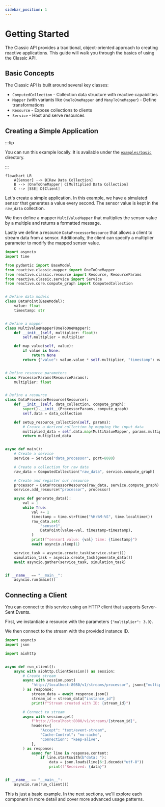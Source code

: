 ```yaml
---
sidebar_position: 1
---
```


# Getting Started

The Classic API provides a traditional, object-oriented approach to creating reactive applications. This guide will walk you through the basics of using the Classic API.


## Basic Concepts

The Classic API is built around several key classes:

- `ComputedCollection` - Collection data structure with reactive capabilities
- `Mapper` (with variants like `OneToOneMapper` and `ManyToOneMapper`) - Define transformations
- `Resource` - Expose collections to clients
- `Service` - Host and serve resources

## Creating a Simple Application

:::tip

You can run this example locally. It is available under the [`examples/basic`](https://github.com/CFSY/meta-reactive) directory.

:::

```mermaid
flowchart LR
    A[Sensor] --> B[Raw Data Collection]
    B --> |OneToOneMapper| C[Multiplied Data Collection]
    C --> |SSE| D[Client]
```

Let's create a simple application. In this example, we have a simulated sensor that generates a value every second.
The sensor value is kept in the `raw_data` collection. 

We then define a mapper `MultiValueMapper` that multiplies the sensor value by a multiple and returns a formatted message.

Lastly we define a resource `DataProcessorResource` that allows a client to stream data from a sensor. Additionally, the client can specify a multiplier parameter to modify the mapped sensor value.

```python
import asyncio
import time

from pydantic import BaseModel
from reactive.classic.mapper import OneToOneMapper
from reactive.classic.resource import Resource, ResourceParams
from reactive.classic.service import Service
from reactive.core.compute_graph import ComputedCollection


# Define data models
class DataPoint(BaseModel):
    value: float
    timestamp: str


# Define a mapper
class MultiValueMapper(OneToOneMapper):
    def __init__(self, multiplier: float):
        self.multiplier = multiplier

    def map_value(self, value):
        if value is None:
            return None
        return {"value": value.value * self.multiplier, "timestamp": value.timestamp}


# Define resource parameters
class ProcessorParams(ResourceParams):
    multiplier: float


# Define a resource
class DataProcessorResource(Resource):
    def __init__(self, data_collection, compute_graph):
        super().__init__(ProcessorParams, compute_graph)
        self.data = data_collection

    def setup_resource_collection(self, params):
        # Create a derived collection by mapping the input data
        multiplied_data = self.data.map(MultiValueMapper, params.multiplier)
        return multiplied_data


async def main():
    # Create a service
    service = Service("data_processor", port=8080)

    # Create a collection for raw data
    raw_data = ComputedCollection("raw_data", service.compute_graph)

    # Create and register our resource
    processor = DataProcessorResource(raw_data, service.compute_graph)
    service.add_resource("processor", processor)

    async def generate_data():
        val = 1
        while True:
            val += 1
            timestamp = time.strftime("%H:%M:%S", time.localtime())
            raw_data.set(
                "sensor1",
                DataPoint(value=val, timestamp=timestamp),
            )
            print(f"sensor1 value: {val} time: {timestamp}")
            await asyncio.sleep(1)

    service_task = asyncio.create_task(service.start())
    simulation_task = asyncio.create_task(generate_data())
    await asyncio.gather(service_task, simulation_task)


if __name__ == "__main__":
    asyncio.run(main())
```

## Connecting a Client

You can connect to this service using an HTTP client that supports Server-Sent Events.

First, we instantiate a resource with the parameters `{"multiplier": 3.0}`.

We then connect to the stream with the provided instance ID.

```python
import asyncio
import json

import aiohttp


async def run_client():
    async with aiohttp.ClientSession() as session:
        # Create stream
        async with session.post(
            "http://localhost:8080/v1/streams/processor", json={"multiplier": 3.0}
        ) as response:
            stream_data = await response.json()
            stream_id = stream_data["instance_id"]
            print(f"Stream created with ID: {stream_id}")

        # Connect to stream
        async with session.get(
            f"http://localhost:8080/v1/streams/{stream_id}",
            headers={
                "Accept": "text/event-stream",
                "Cache-Control": "no-cache",
                "Connection": "keep-alive",
            },
        ) as response:
            async for line in response.content:
                if line.startswith(b"data: "):
                    data = json.loads(line[6:].decode("utf-8"))
                    print(f"Received: {data}")


if __name__ == "__main__":
    asyncio.run(run_client())
```

This is just a basic example. In the next sections, we'll explore each component in more detail and cover more advanced usage patterns.